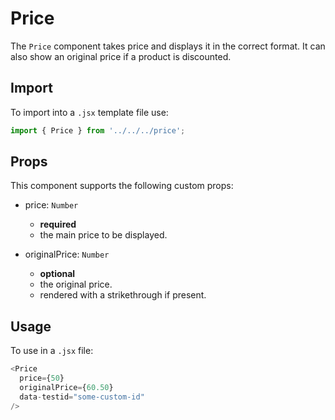 # Price

The `Price` component takes price and displays it in the correct format. It can also show an original price if a product is discounted.

## Import

To import into a `.jsx` template file use:

```js
import { Price } from '../../../price';
```

## Props

This component supports the following custom props:

- price: `Number`
  - __required__
  - the main price to be displayed.
  
- originalPrice: `Number`
  - __optional__
  - the original price.
  - rendered with a strikethrough if present.
  
## Usage

To use in a `.jsx` file:

```js
<Price 
  price={50}
  originalPrice={60.50}
  data-testid="some-custom-id"
/>
```
